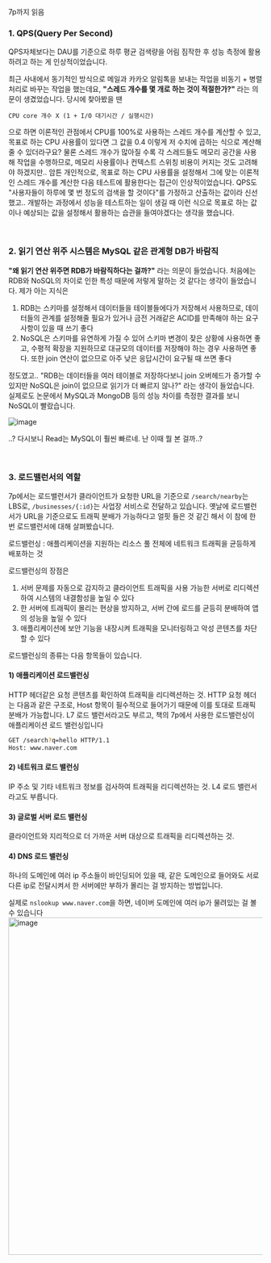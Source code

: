 7p까지 읽음  


### 1. QPS(Query Per Second)
QPS자체보다는 DAU를 기준으로 하루 평균 검색량을 어림 짐작한 후 성능 측정에 활용하려고 하는 게 인상적이었습니다.  


최근 사내에서 동기적인 방식으로 메일과 카카오 알림톡을 보내는 작업을 비동기 + 병렬 처리로 바꾸는 작업을 했는데요, **"스레드 개수를 몇 개로 하는 것이 적절한가?"** 라는 의문이 생겼었습니다. 당시에 찾아봤을 땐

	CPU core 개수 X (1 + I/O 대기시간 / 실행시간)

으로 하면 이론적인 관점에서 CPU를 100%로 사용하는 스레드 개수를 계산할 수 있고, 목표로 하는 CPU 사용률이 있다면 그 값을 0.4 이렇게 저 수치에 곱하는 식으로 계산해줄 수 있더라구요? 물론 스레드 개수가 많아질 수록 각 스레드들도 메모리 공간을 사용해 작업을 수행하므로, 메모리 사용률이나 컨텍스트 스위칭 비용이 커지는 것도 고려해야 하겠지만.. 암튼 개인적으로, 목표로 하는 CPU 사용률을 설정해서 그에 맞는 이론적인 스레드 개수를 계산한 다음 테스트에 활용한다는 접근이 인상적이었습니다. QPS도 "사용자들이 하루에 몇 번 정도의 검색을 할 것이다"를 가정하고 산출하는 값이라 신선했고.. 개발하는 과정에서 성능을 테스트하는 일이 생길 때 이런 식으로 목표로 하는 값이나 예상되는 값을 설정해서 활용하는 습관을 들여야겠다는 생각을 했습니다.

</br>  

### 2. 읽기 연산 위주 시스템은 MySQL 같은 관계형 DB가 바람직
**"왜 읽기 연산 위주면 RDB가 바람직하다는 걸까?"** 라는 의문이 들었습니다.
처음에는 RDB와 NoSQL의 차이로 인한 특성 때문에 저렇게 말하는 것 같다는 생각이 들었습니다.
제가 아는 지식은 

1. RDB는 스키마를 설정해서 데이터들을 테이블들에다가 저장해서 사용하므로, 데이터들의 관계를 설정해줄 필요가 있거나 금전 거래같은 ACID를 만족해야 하는 요구사항이 있을 때 쓰기 좋다
2. NoSQL은 스키마를 유연하게 가질 수 있어 스키마 변경이 잦은 상황에 사용하면 좋고, 수평적 확장을 지원하므로 대규모의 데이터를 저장해야 하는 경우 사용하면 좋다. 또한 join 연산이 없으므로 아주 낮은 응답시간이 요구될 때 쓰면 좋다

정도였고.. "RDB는 데이터들을 여러 테이블로 저장하다보니 join 오버헤드가 증가할 수 있지만 NoSQL은 join이 없으므로 읽기가 더 빠르지 않나?" 라는 생각이 들었습니다. 실제로도 논문에서 MySQL과 MongoDB 등의 성능 차이를 측정한 결과를 보니 NoSQL이 빨랐습니다.

![image](https://github.com/user-attachments/assets/f4ae1c93-e765-4e0e-8674-6aae1c36e359)

..? 다시보니 Read는 MySQL이 훨씬 빠르네. 난 이때 뭘 본 걸까..?  

</br>  

### 3. 로드밸런서의 역할
7p에서는 로드밸런서가 클라이언트가 요청한 URL을 기준으로 `/search/nearby`는 LBS로, `/businesses/{:id}`는 사업장 서비스로 전달하고 있습니다. 옛날에 로드밸런서가 URL을 기준으로도 트래픽 분배가 가능하다고 얼핏 들은 것 같긴 해서 이 참에 한 번 로드밸런서에 대해 살펴봤습니다.

로드밸런싱 : 애플리케이션을 지원하는 리소스 풀 전체에 네트워크 트래픽을 균등하게 배포하는 것

로드밸런싱의 장점은

1. 서버 문제를 자동으로 감지하고 클라이언트 트래픽을 사용 가능한 서버로 리디렉션하여 시스템의 내결함성을 높일 수 있다
2. 한 서버에 트래픽이 몰리는 현상을 방지하고, 서버 간에 로드를 균등히 분배하여 앱의 성능을 높일 수 있다
3. 애플리케이션에 보안 기능을 내장시켜 트래픽을 모니터링하고 악성 콘텐츠를 차단할 수 있다

로드밸런싱의 종류는 다음 항목들이 있습니다.

#### 1) 애플리케이션 로드밸런싱
HTTP 헤더같은 요청 콘텐츠를 확인하여 트래픽을 리디렉션하는 것. HTTP 요청 헤더는 다음과 같은 구조로, Host 항목이 필수적으로 들어가기 때문에 이를 토대로 트래픽 분배가 가능합니다. L7 로드 밸런서라고도 부르고, 책의 7p에서 사용한 로드밸런싱이 애플리케이션 로드 밸런싱입니다

```bash
GET /search?q=hello HTTP/1.1 
Host: www.naver.com
```

#### 2) 네트워크 로드 밸런싱
IP 주소 및 기타 네트워크 정보를 검사하여 트래픽을 리디렉션하는 것. L4 로드 밸런서라고도 부릅니다.

#### 3) 글로벌 서버 로드 밸런싱
클라이언트와 지리적으로 더 가까운 서버 대상으로 트래픽을 리디렉션하는 것. 

#### 4) DNS 로드 밸런싱
하나의 도메인에 여러 ip 주소들이 바인딩되어 있을 때, 같은 도메인으로 들어와도 서로 다른 ip로 전달시켜서 한 서버에만 부하가 몰리는 걸 방지하는 방법입니다.

실제로 `nslookup www.naver.com`을 하면, 네이버 도메인에 여러 ip가 물려있는 걸 볼 수 있습니다
<img width="669" alt="image" src="https://github.com/user-attachments/assets/e1efd4c5-1012-4c29-aa42-dca67c8924f2">

